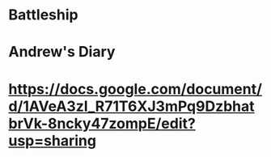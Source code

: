 # Battleship
#
# Andrew's Diary
# https://docs.google.com/document/d/1AVeA3zl_R71T6XJ3mPq9DzbhatbrVk-8ncky47zompE/edit?usp=sharing
